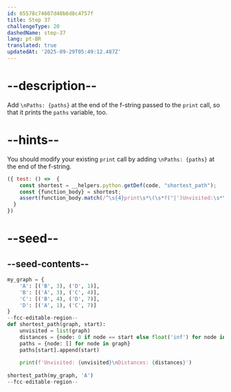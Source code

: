 ```yaml
---
id: 65578c74607d40b6d8c4757f
title: Step 37
challengeType: 20
dashedName: step-37
lang: pt-BR
translated: true
updatedAt: '2025-09-29T05:49:12.487Z'
---
```


# --description--

Add `\nPaths: {paths}` at the end of the f-string passed to the `print` call, so that it prints the `paths` variable, too.

# --hints--

You should modify your existing `print` call by adding `\nPaths: {paths}` at the end of the f-string.

```js
({ test: () =>  {
    const shortest = __helpers.python.getDef(code, "shortest_path");
    const {function_body} = shortest;    
    assert(function_body.match(/^\s{4}print\s*\(\s*f("|')Unvisited:\s*\{\s*unvisited\s*\}\\nDistances:\s\{\s*distances\s*\}\\nPaths:\s\{\s*paths\s*\}\1\s*\)/ms));
  }
})
```

# --seed--

## --seed-contents--

```py
my_graph = {
    'A': [('B', 3), ('D', 1)],
    'B': [('A', 3), ('C', 4)],
    'C': [('B', 4), ('D', 7)],
    'D': [('A', 1), ('C', 7)]
}
--fcc-editable-region--
def shortest_path(graph, start):
    unvisited = list(graph)
    distances = {node: 0 if node == start else float('inf') for node in graph}
    paths = {node: [] for node in graph}
    paths[start].append(start)
    
    print(f'Unvisited: {unvisited}\nDistances: {distances}')
    
shortest_path(my_graph, 'A')
--fcc-editable-region--
```
